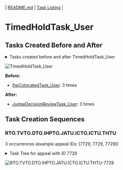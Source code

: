 | [README.md](/README.md) | [Task Listing](tasklist.md) |

# TimedHoldTask_User

## Tasks Created Before and After

<details><summary>Tasks created before and after TimedHoldTask_User</summary>

```
digraph G {
rankdir="LR";
"IhpColocatedTask_User" -> "TimedHoldTask_User" [label=3]
"TimedHoldTask_User" -> "JudgeDecisionReviewTask_User" [label=3]
}
```
</details>

![TimedHoldTask_User](dot/TimedHoldTask_User.dot.png)

**Before:**

   * [IhpColocatedTask_User](IhpColocatedTask_User.md): 3 times

**After:**

   * [JudgeDecisionReviewTask_User](JudgeDecisionReviewTask_User.md): 3 times

## Task Creation Sequences

### RTO.TVTO.DTO.IHPTO.JATU.ICTO.ICTU.THTU

3 occurrences (example appeal IDs: [7729, 7729, 7729])

<details><summary>Task Tree for appeal with ID 7729</summary>

```
@startuml
object 0.RootTask_Organization #66c2a5
object 1.TrackVeteranTask_Organization #8da0cb
object 2.DistributionTask_Organization #fc8d62
object 3.InformalHearingPresentationTask_Organization #ffd92f
object 4.InformalHearingPresentationTask_User #ffd92f
object 5.JudgeAssignTask_User #8da0cb
object 6.IhpColocatedTask_Organization #a6d854
object 7.IhpColocatedTask_User #a6d854
object 8.TimedHoldTask_User #e78ac3
object 9.JudgeDecisionReviewTask_User #66c2a5
object 10.AttorneyTask_User #fc8d62
object 11.QualityReviewTask_Organization #66c2a5
object 12.QualityReviewTask_User #66c2a5
object 13.BvaDispatchTask_Organization #e5c494
object 14.BvaDispatchTask_User #e5c494
0.RootTask_Organization -- 1.TrackVeteranTask_Organization
0.RootTask_Organization -- 2.DistributionTask_Organization
2.DistributionTask_Organization -- 3.InformalHearingPresentationTask_Organization
3.InformalHearingPresentationTask_Organization -- 4.InformalHearingPresentationTask_User
0.RootTask_Organization -- 5.JudgeAssignTask_User
5.JudgeAssignTask_User -- 6.IhpColocatedTask_Organization
6.IhpColocatedTask_Organization -- 7.IhpColocatedTask_User
7.IhpColocatedTask_User -- 8.TimedHoldTask_User
0.RootTask_Organization -- 9.JudgeDecisionReviewTask_User
9.JudgeDecisionReviewTask_User -- 10.AttorneyTask_User
0.RootTask_Organization -- 11.QualityReviewTask_Organization
11.QualityReviewTask_Organization -- 12.QualityReviewTask_User
0.RootTask_Organization -- 13.BvaDispatchTask_Organization
13.BvaDispatchTask_Organization -- 14.BvaDispatchTask_User
@enduml
```
</details>

![RTO.TVTO.DTO.IHPTO.JATU.ICTO.ICTU.THTU-7729](uml/RTO.TVTO.DTO.IHPTO.JATU.ICTO.ICTU.THTU-7729.png)

